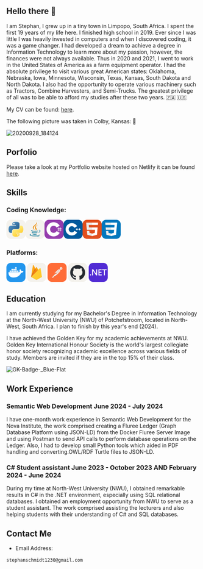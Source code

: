 ## Hello there 👋

I am Stephan, I grew up in a tiny town in Limpopo, South Africa. I spent the first 19 years of my life here. I finished high school in 2019. Ever since I was little I was heavily invested in computers and when I discovered coding, it was a game changer. I had developed a dream to achieve a degree in Information Technology to learn more about my passion, however, the finances were not always available. Thus in 2020 and 2021, I went to work in the United States of America as a farm equipment operator. I had the absolute privilege to visit various great American states: Oklahoma, Nebraska, Iowa, Minnesota, Wisconsin, Texas, Kansas, South Dakota and North Dakota. I also had the opportunity to operate various machinery such as Tractors, Combine Harvesters, and Semi-Trucks. The greatest privilege of all was to be able to afford my studies after these two years. 🇿🇦 :us:

My CV can be found: [here](https://drive.google.com/file/d/1hwNiMKEmLtNW6IC5E06W6Xuj-SCzGPLl/view?usp=drive_link).


The following picture was taken in Colby, Kansas: :tractor:

![20200928_184124](https://github.com/Schmidt1230/Schmidt1230/assets/143713572/15dfcc9e-5096-46d3-be19-c06d3c21fadd)

## Porfolio

Please take a look at my Portfolio website hosted on Netlify it can be found [here](https://stephan-schmidt.netlify.app/).

## Skills
### Coding Knowledge:
<img src = "https://raw.githubusercontent.com/tandpfun/skill-icons/65dea6c4eaca7da319e552c09f4cf5a9a8dab2c8/icons/Python-Light.svg" height = 50 width = 50><img src = "https://raw.githubusercontent.com/tandpfun/skill-icons/65dea6c4eaca7da319e552c09f4cf5a9a8dab2c8/icons/Java-Light.svg" height = 50 width = 50><img src = "https://raw.githubusercontent.com/tandpfun/skill-icons/65dea6c4eaca7da319e552c09f4cf5a9a8dab2c8/icons/CS.svg" height = 50 width = 50><img src = "https://raw.githubusercontent.com/tandpfun/skill-icons/65dea6c4eaca7da319e552c09f4cf5a9a8dab2c8/icons/CPP.svg" height = 50 width = 50><img src = "https://raw.githubusercontent.com/tandpfun/skill-icons/65dea6c4eaca7da319e552c09f4cf5a9a8dab2c8/icons/HTML.svg" height = 50 width = 50><img src = "https://raw.githubusercontent.com/tandpfun/skill-icons/65dea6c4eaca7da319e552c09f4cf5a9a8dab2c8/icons/CSS.svg" height = 50 width = 50>

### Platforms:
<img src = "https://raw.githubusercontent.com/tandpfun/skill-icons/65dea6c4eaca7da319e552c09f4cf5a9a8dab2c8/icons/Docker.svg" height = 50 width = 50>
<img src = "https://raw.githubusercontent.com/tandpfun/skill-icons/65dea6c4eaca7da319e552c09f4cf5a9a8dab2c8/icons/Firebase-Light.svg" height = 50 width = 50>
<img src = "https://raw.githubusercontent.com/tandpfun/skill-icons/65dea6c4eaca7da319e552c09f4cf5a9a8dab2c8/icons/Postman.svg" height = 50 width = 50>
<img src = "https://raw.githubusercontent.com/tandpfun/skill-icons/65dea6c4eaca7da319e552c09f4cf5a9a8dab2c8/icons/Github-Light.svg" height = 50 width = 50>
<img src = "https://raw.githubusercontent.com/tandpfun/skill-icons/65dea6c4eaca7da319e552c09f4cf5a9a8dab2c8/icons/DotNet.svg" height = 50 width = 50>













## Education

I am currently studying for my Bachelor's Degree in Information Technology at the North-West University (NWU) of Potchefstroom, located in North-West, South Africa. I plan to finish by this year's end (2024).

I have achieved the Golden Key for my academic achievements at NWU. Golden Key International Honour Society is the world's largest collegiate honor society recognizing academic excellence across various fields of study. Members are invited if they are in the top 15% of their class.

![GK-Badge-_Blue-Flat](https://github.com/Schmidt1230/Schmidt1230/assets/143713572/2ed71808-4b75-4b8c-b247-df89962a1dba)

## Work Experience
### Semantic Web Development June 2024 - July 2024
I have one-month work experience in Semantic Web Development for the Nova Institute, the work comprised creating a Fluree Ledger (Graph Database Platform using JSON-LD) from the Docker Fluree Server Image and using Postman to send API calls to perform database operations on the Ledger. Also, I had to develop small Python tools which aided in PDF handling and converting.OWL/RDF Turtle files to JSON-LD. 

### C# Student assistant June 2023 - October 2023 AND February 2024 - June 2024
During my time at North-West University (NWU), I obtained remarkable results in C# in the .NET environment, especially using SQL relational databases. I obtained an employment opportunity from NWU to serve as a student assistant. The work comprised assisting the lecturers and also helping students with their understanding of C# and SQL databases. 

## Contact Me

- Email Address: 

<pre>
<code id="email-command">stephanschmidt1230@gmail.com</code>
</pre>



